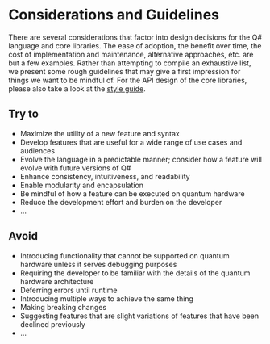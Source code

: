 # Considerations and Guidelines

There are several considerations that factor into design decisions for the Q# language and core libraries. The ease of adoption, the benefit over time, the cost of implementation and maintenance, alternative approaches, etc. are but a few examples.
Rather than attempting to compile an exhaustive list, we present some rough guidelines that may give a first impression for things we want to be mindful of. For the API design of the core libraries, please also take a look at the [style guide](https://github.com/microsoft/qsharp-language/tree/main/CoreLibraries). 

## Try to

- Maximize the utility of a new feature and syntax 
- Develop features that are useful for a wide range of use cases and audiences
- Evolve the language in a predictable manner; consider how a feature will evolve with future versions of Q# 
- Enhance consistency, intuitiveness, and readability
- Enable modularity and encapsulation
- Be mindful of how a feature can be executed on quantum hardware
- Reduce the development effort and burden on the developer
- ...

## Avoid

- Introducing functionality that cannot be supported on quantum hardware unless it serves debugging purposes
- Requiring the developer to be familiar with the details of the quantum hardware architecture
- Deferring errors until runtime 
- Introducing multiple ways to achieve the same thing
- Making breaking changes
- Suggesting features that are slight variations of features that have been declined previously
- ...

